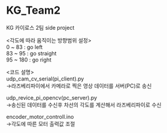 # KG_Team2
KG 카이로스 2팀 side project

<각도에 따라 움직이는 방향범위 설정><br>
0 ~ 83 : go left<br>
83 ~ 95 : go straight<br>
95 ~ 180 : go right<br>

<코드 설명><br>
udp_cam_cv_serial(pi_client).py<br>
->라즈베리파이에서 카메라로 찍은 영상 데이터를 서버(PC)로 송신<br>

udp_revice_pi_opencv(pc_server).py<br>
->송신된 데이터를 수신후 차선의 각도를 계산해서 라즈베리파이로 수신<br>

encoder_motor_controll.ino<br>
->각도에 따른 모터 출력값 조절<br>